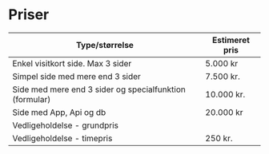 # Priser

| Type/størrelse | Estimeret pris |
| ----------- | ----------- |
| Enkel visitkort side. Max 3 sider | 5.000 kr |
| Simpel side med mere end 3 sider | 7.500 kr. |
| Side med mere end 3 sider og specialfunktion (formular) | 10.000 kr. |
| Side med App, Api og db | 20.000 kr |
| Vedligeholdelse - grundpris |   |
| Vedligeholdelse - timepris | 250 kr.  |